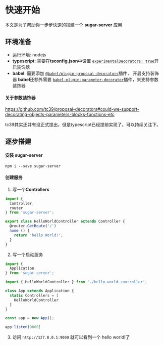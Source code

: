 # 快速开始

本文是为了帮助你一步步快速的搭建一个 **sugar-server** 应用

## 环境准备
- 运行环境: nodejs
- **typescript**: 需要在**tsconfig.json**中设置 [`experimentalDecorators: true`](https://www.typescriptlang.org/docs/handbook/decorators.html)开启装饰器
- **babel**: 需要添加 [`@babel/plugin-proposal-decorators`](https://babeljs.io/docs/en/babel-plugin-proposal-decorators)插件， 开启支持装饰器
  **babel**还额外需要 [`babel-plugin-parameter-decorator`](https://www.npmjs.com/package/babel-plugin-parameter-decorator)插件，来支持参数装饰器

#### 关于参数装饰器
https://github.com/tc39/proposal-decorators#could-we-support-decorating-objects-parameters-blocks-functions-etc

tc39其实还并有没正式提出，但是typescript已经提前实现了。可以持续关注下。

## 逐步搭建

#### 安装 sugar-server
```shell
npm i --save sugar-server
```


#### 创建服务
1. 写一个**Controllers**
```typescript
import {
  Controller,
  router
} from 'sugar-server';

export class HelloWorldController extends Controller {
  @router.GetRoute('/')
  home () {
    return 'hello World!';
  }
}
```

2. 写一个启动服务
```typescript
import {
  Application
} from 'sugar-server';

import { HelloWorldController } from './hello-world-controller';

class App extends Application {
  static Controllers = [
    HelloWorldController
  ]
}

const app = new App();

app.listen(9000)
```

3. 访问 `http://127.0.0.1:9000`
就可以看到一个 hello world!了
